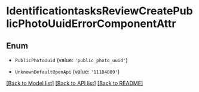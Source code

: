 # IdentificationtasksReviewCreatePublicPhotoUuidErrorComponentAttr


## Enum

* `PublicPhotoUuid` (value: `'public_photo_uuid'`)

* `UnknownDefaultOpenApi` (value: `'11184809'`)

[[Back to Model list]](../README.md#documentation-for-models) [[Back to API list]](../README.md#documentation-for-api-endpoints) [[Back to README]](../README.md)
